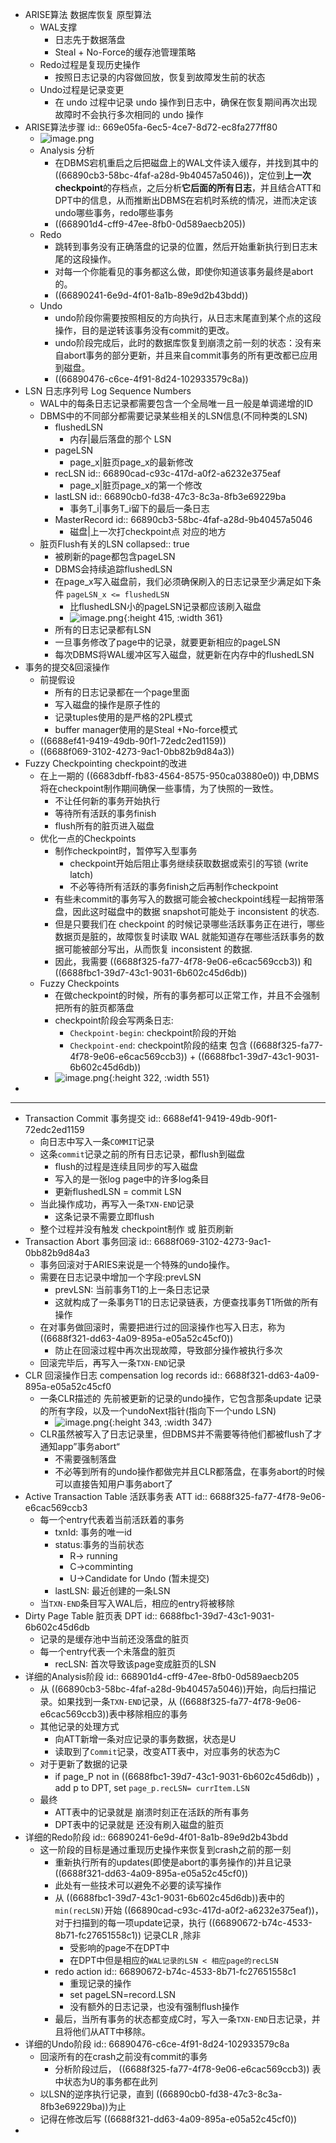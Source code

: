 - ARISE算法 数据库恢复 原型算法
	- WAL支撑
		- 日志先于数据落盘
		- Steal + No-Force的缓存池管理策略
	- Redo过程是复现历史操作
		- 按照日志记录的内容做回放，恢复到故障发生前的状态
	- Undo过程是记录变更
		- 在 undo 过程中记录 undo 操作到日志中，确保在恢复期间再次出现故障时不会执行多次相同的 undo 操作
- ARISE算法步骤
  id:: 669e05fa-6ec5-4ce7-8d72-ec8fa277ff80
	- ![image.png](../assets/image_1720254898645_0.png)
	- Analysis 分析
		- 在DBMS宕机重启之后把磁盘上的WAL文件读入缓存，并找到其中的 ((66890cb3-58bc-4faf-a28d-9b40457a5046))，定位到**上一次checkpoint**的存档点，之后分析**它后面的所有日志**，并且结合ATT和DPT中的信息，从而推断出DBMS在宕机时系统的情况，进而决定该undo哪些事务，redo哪些事务
		- ((668901d4-cff9-47ee-8fb0-0d589aecb205))
	- Redo
		- 跳转到事务没有正确落盘的记录的位置，然后开始重新执行到日志末尾的这段操作。
		- 对每一个你能看见的事务都这么做，即使你知道该事务最终是abort的。
		- ((66890241-6e9d-4f01-8a1b-89e9d2b43bdd))
	- Undo
		- undo阶段你需要按照相反的方向执行，从日志末尾直到某个点的这段操作，目的是逆转该事务没有commit的更改。
		- undo阶段完成后，此时的数据库恢复到崩溃之前一刻的状态：没有来自abort事务的部分更新，并且来自commit事务的所有更改都已应用到磁盘。
		- ((66890476-c6ce-4f91-8d24-102933579c8a))
- LSN 日志序列号 Log Sequence Numbers
	- WAL中的每条日志记录都需要包含一个全局唯一且一般是单调递增的ID
	- DBMS中的不同部分都需要记录某些相关的LSN信息(不同种类的LSN)
		- flushedLSN
			- 内存|最后落盘的那个 LSN
		- pageLSN
			- page_x|脏页page_x的最新修改
		- recLSN
		  id:: 66890cad-c93c-417d-a0f2-a6232e375eaf
			- page_x|脏页page_x的第一个修改
		- lastLSN
		  id:: 66890cb0-fd38-47c3-8c3a-8fb3e69229ba
			- 事务T_i|事务T_i留下的最后一条日志
		- MasterRecord
		  id:: 66890cb3-58bc-4faf-a28d-9b40457a5046
			- 磁盘|上一次打checkpoint点 对应的地方
	- 脏页Flush有关的LSN
	  collapsed:: true
		- 被刷新的page都包含pageLSN
		- DBMS会持续追踪flushedLSN
		- 在page_x写入磁盘前，我们必须确保刷入的日志记录至少满足如下条件 `pageLSN_x <= flushedLSN`
			- 比flushedLSN小的pageLSN记录都应该刷入磁盘
			- ![image.png](../assets/image_1720249802168_0.png){:height 415, :width 361}
		- 所有的日志记录都有LSN
		- 一旦事务修改了page中的记录，就要更新相应的pageLSN
		- 每次DBMS将WAL缓冲区写入磁盘，就更新在内存中的flushedLSN
- 事务的提交&回滚操作
	- 前提假设
		- 所有的日志记录都在一个page里面
		- 写入磁盘的操作是原子性的
		- 记录tuples使用的是严格的2PL模式
		- buffer manager使用的是Steal +No-force模式
	- ((6688ef41-9419-49db-90f1-72edc2ed1159))
	- ((6688f069-3102-4273-9ac1-0bb82b9d84a3))
- Fuzzy Checkpointing checkpoint的改进
	- 在上一期的 ((6683dbff-fb83-4564-8575-950ca03880e0)) 中,DBMS将在checkpoint制作期间确保一些事情，为了快照的一致性。
		- 不让任何新的事务开始执行
		- 等待所有活跃的事务finish
		- flush所有的脏页进入磁盘
	- 优化一点的Checkpoints
		- 制作checkpoint时，暂停写入型事务
			- checkpoint开始后阻止事务继续获取数据或索引的写锁 (write latch)
			- 不必等待所有活跃的事务finish之后再制作checkpoint
		- 有些未commit的事务写入的数据可能会被checkpoint线程一起捎带落盘，因此这时磁盘中的数据 snapshot可能处于 inconsistent 的状态.
		- 但是只要我们在 checkpoint 的时候记录哪些活跃事务正在进行，哪些数据页是脏的，故障恢复时读取 WAL 就能知道存在哪些活跃事务的数据可能被部分写出，从而恢复 inconsistent 的数据.
		- 因此，我需要 ((6688f325-fa77-4f78-9e06-e6cac569ccb3)) 和 ((6688fbc1-39d7-43c1-9031-6b602c45d6db))
	- Fuzzy Checkpoints
		- 在做checkpoint的时候，所有的事务都可以正常工作，并且不会强制把所有的脏页都落盘
		- checkpoint阶段会写两条日志:
			- `Checkpoint-begin`: checkpoint阶段的开始
			- `Checkpoint-end`: checkpoint阶段的结束 包含 ((6688f325-fa77-4f78-9e06-e6cac569ccb3)) + ((6688fbc1-39d7-43c1-9031-6b602c45d6db))
		- ![image.png](../assets/image_1720254151599_0.png){:height 322, :width 551}
-
- ---
- Transaction Commit 事务提交
  id:: 6688ef41-9419-49db-90f1-72edc2ed1159
	- 向日志中写入一条`COMMIT`记录
	- 这条`commit`记录之前的所有日志记录，都flush到磁盘
		- flush的过程是连续且同步的写入磁盘
		- 写入的是一张log page中的许多log条目
		- 更新flushedLSN = commit LSN
	- 当此操作成功，再写入一条`TXN-END`记录
		- 这条记录不需要立即flush
	- 整个过程并没有触发 checkpoint制作 或 脏页刷新
- Transaction Abort 事务回滚
  id:: 6688f069-3102-4273-9ac1-0bb82b9d84a3
	- 事务回滚对于ARIES来说是一个特殊的undo操作。
	- 需要在日志记录中增加一个字段:prevLSN
		- prevLSN: 当前事务T1的上一条日志记录
		- 这就构成了一条事务T1的日志记录链表，方便查找事务T1所做的所有操作
	- 在对事务做回滚时，需要把进行过的回滚操作也写入日志，称为 ((6688f321-dd63-4a09-895a-e05a52c45cf0))
		- 防止在回滚过程中再次出现故障，导致部分操作被执行多次
	- 回滚完毕后，再写入一条`TXN-END`记录
- CLR 回滚操作日志 compensation log records
  id:: 6688f321-dd63-4a09-895a-e05a52c45cf0
	- 一条CLR描述的 先前被更新的记录的undo操作，它包含那条update 记录的所有字段，以及一个undoNext指针(指向下一个undo LSN)
		- ![image.png](../assets/image_1720251635268_0.png){:height 343, :width 347}
	- CLR虽然被写入了日志记录里，但DBMS并不需要等待他们都被flush了才通知app”事务abort“
		- 不需要强制落盘
		- 不必等到所有的undo操作都做完并且CLR都落盘，在事务abort的时候可以直接告知用户事务abort了
- Active Transaction Table 活跃事务表 ATT
  id:: 6688f325-fa77-4f78-9e06-e6cac569ccb3
	- 每一个entry代表着当前活跃着的事务
		- txnId: 事务的唯一id
		- status:事务的当前状态
			- R-> running
			- C->comminting
			- U->Candidate for Undo (暂未提交)
		- lastLSN: 最近创建的一条LSN
	- 当`TXN-END`条目写入WAL后，相应的entry将被移除
- Dirty Page Table 脏页表 DPT
  id:: 6688fbc1-39d7-43c1-9031-6b602c45d6db
	- 记录的是缓存池中当前还没落盘的脏页
	- 每一个entry代表一个未落盘的脏页
		- recLSN:  首次导致该page变成脏页的LSN
- 详细的Analysis阶段
  id:: 668901d4-cff9-47ee-8fb0-0d589aecb205
	- 从 ((66890cb3-58bc-4faf-a28d-9b40457a5046))开始，向后扫描记录。如果找到一条`TXN-END`记录，从  ((6688f325-fa77-4f78-9e06-e6cac569ccb3))表中移除相应的事务
	- 其他记录的处理方式
		- 向ATT新增一条对应记录的事务数据，状态是U
		- 读取到了`Commit`记录，改变ATT表中，对应事务的状态为C
	- 对于更新了数据的记录
		- if page_P not in ((6688fbc1-39d7-43c1-9031-6b602c45d6db)) ，add p to DPT, set `page_p.recLSN= currItem.LSN`
	- 最终
		- ATT表中的记录就是 崩溃时刻正在活跃的所有事务
		- DPT表中的记录就是 还没有刷入磁盘的脏页
- 详细的Redo阶段
  id:: 66890241-6e9d-4f01-8a1b-89e9d2b43bdd
	- 这一阶段的目标是通过重现历史操作来恢复到crash之前的那一刻
		- 重新执行所有的updates(即使是abort的事务操作的)并且记录 ((6688f321-dd63-4a09-895a-e05a52c45cf0))
		- 此处有一些技术可以避免不必要的读写操作
		- 从  ((6688fbc1-39d7-43c1-9031-6b602c45d6db))表中的`min(recLSN)`开始 ((66890cad-c93c-417d-a0f2-a6232e375eaf))，对于扫描到的每一项update记录，执行 ((66890672-b74c-4533-8b71-fc27651558c1)) 记录CLR ,除非
			- 受影响的page不在DPT中
			- 在DPT中但是相应的`WAL记录的LSN < 相应page的recLSN `
		- redo action
		  id:: 66890672-b74c-4533-8b71-fc27651558c1
			- 重现记录的操作
			- set pageLSN=record.LSN
			- 没有额外的日志记录，也没有强制flush操作
		- 最后，当所有事务的状态都变成C时，写入一条`TXN-END`日志记录，并且将他们从ATT中移除。
- 详细的Undo阶段
  id:: 66890476-c6ce-4f91-8d24-102933579c8a
	- 回滚所有的在crash之前没有commit的事务
		- 分析阶段过后， ((6688f325-fa77-4f78-9e06-e6cac569ccb3)) 表中状态为U的事务都在此列
	- 以LSN的逆序执行记录，直到 ((66890cb0-fd38-47c3-8c3a-8fb3e69229ba))为止
	- 记得在修改后写 ((6688f321-dd63-4a09-895a-e05a52c45cf0))
-